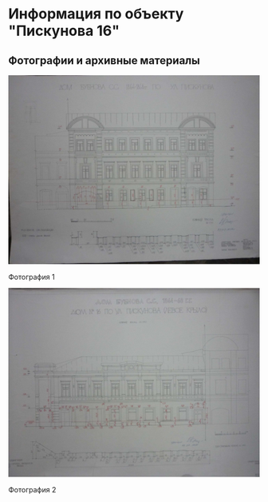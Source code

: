 # Информация по объекту "Пискунова 16"

## Фотографии и архивные материалы

![1](/BuidingsInfo/ebc88e7d-8428-4823-ba18-c67c8f5105a4/P1270235_Compressed.jpg)

Фотография 1

![2](/BuidingsInfo/ebc88e7d-8428-4823-ba18-c67c8f5105a4/P1270236_Compressed.jpg)

Фотография 2

